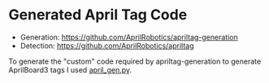 # Generated April Tag Code

* Generation: https://github.com/AprilRobotics/apriltag-generation
* Detection: https://github.com/AprilRobotics/apriltag

To generate the "custom" code required by apriltag-generation to generate AprilBoard3 tags I used 
[april_gen.py](april_gen.py).